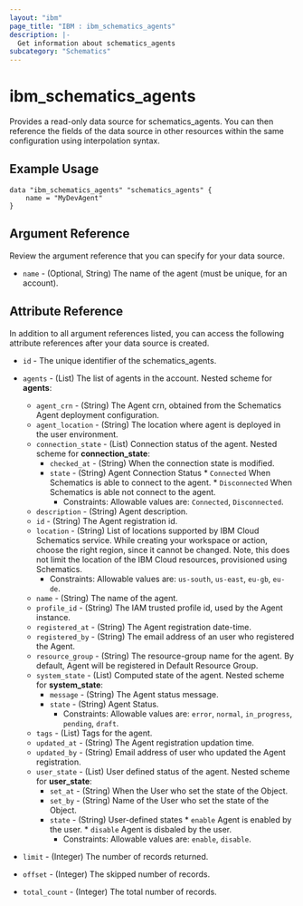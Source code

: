 ```yaml
---
layout: "ibm"
page_title: "IBM : ibm_schematics_agents"
description: |-
  Get information about schematics_agents
subcategory: "Schematics"
---
```


# ibm_schematics_agents

Provides a read-only data source for schematics_agents. You can then reference the fields of the data source in other resources within the same configuration using interpolation syntax.

## Example Usage

```hcl
data "ibm_schematics_agents" "schematics_agents" {
	name = "MyDevAgent"
}
```

## Argument Reference

Review the argument reference that you can specify for your data source.

* `name` - (Optional, String) The name of the agent (must be unique, for an account).

## Attribute Reference

In addition to all argument references listed, you can access the following attribute references after your data source is created.

* `id` - The unique identifier of the schematics_agents.
* `agents` - (List) The list of agents in the account.
Nested scheme for **agents**:
	* `agent_crn` - (String) The Agent crn, obtained from the Schematics Agent deployment configuration.
	* `agent_location` - (String) The location where agent is deployed in the user environment.
	* `connection_state` - (List) Connection status of the agent.
	Nested scheme for **connection_state**:
		* `checked_at` - (String) When the connection state is modified.
		* `state` - (String) Agent Connection Status  * `Connected` When Schematics is able to connect to the agent.  * `Disconnected` When Schematics is able not connect to the agent.
		  * Constraints: Allowable values are: `Connected`, `Disconnected`.
	* `description` - (String) Agent description.
	* `id` - (String) The Agent registration id.
	* `location` - (String) List of locations supported by IBM Cloud Schematics service.  While creating your workspace or action, choose the right region, since it cannot be changed.  Note, this does not limit the location of the IBM Cloud resources, provisioned using Schematics.
	  * Constraints: Allowable values are: `us-south`, `us-east`, `eu-gb`, `eu-de`.
	* `name` - (String) The name of the agent.
	* `profile_id` - (String) The IAM trusted profile id, used by the Agent instance.
	* `registered_at` - (String) The Agent registration date-time.
	* `registered_by` - (String) The email address of an user who registered the Agent.
	* `resource_group` - (String) The resource-group name for the agent.  By default, Agent will be registered in Default Resource Group.
	* `system_state` - (List) Computed state of the agent.
	Nested scheme for **system_state**:
		* `message` - (String) The Agent status message.
		* `state` - (String) Agent Status.
		  * Constraints: Allowable values are: `error`, `normal`, `in_progress`, `pending`, `draft`.
	* `tags` - (List) Tags for the agent.
	* `updated_at` - (String) The Agent registration updation time.
	* `updated_by` - (String) Email address of user who updated the Agent registration.
	* `user_state` - (List) User defined status of the agent.
	Nested scheme for **user_state**:
		* `set_at` - (String) When the User who set the state of the Object.
		* `set_by` - (String) Name of the User who set the state of the Object.
		* `state` - (String) User-defined states  * `enable`  Agent is enabled by the user.  * `disable` Agent is disbaled by the user.
		  * Constraints: Allowable values are: `enable`, `disable`.

* `limit` - (Integer) The number of records returned.

* `offset` - (Integer) The skipped number of records.

* `total_count` - (Integer) The total number of records.

